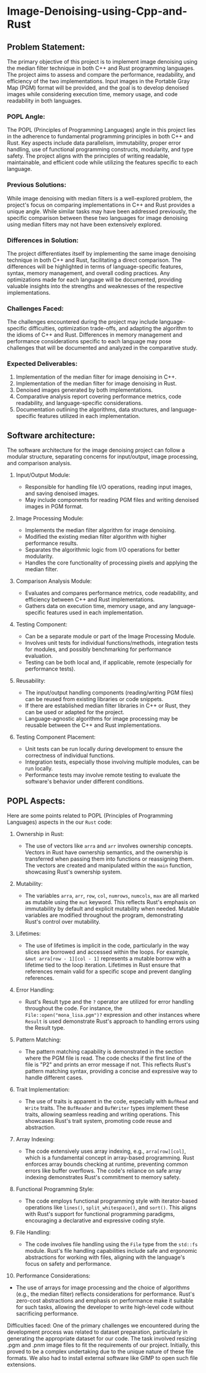 # Image-Denoising-using-Cpp-and-Rust
## Problem Statement:
The primary objective of this project is to implement image denoising using the median filter technique in both C++ and Rust programming languages. The project aims to assess and compare the performance, readability, and efficiency of the two implementations. Input images in the Portable Gray Map (PGM) format will be provided, and the goal is to develop denoised images while considering execution time, memory usage, and code readability in both languages.

### POPL Angle:
The POPL (Principles of Programming Languages) angle in this project lies in the adherence to fundamental programming principles in both C++ and Rust. Key aspects include data parallelism, immutability, proper error handling, use of functional programming constructs, modularity, and type safety. The project aligns with the principles of writing readable, maintainable, and efficient code while utilizing the features specific to each language.

### Previous Solutions:
While image denoising with median filters is a well-explored problem, the project's focus on comparing implementations in C++ and Rust provides a unique angle. While similar tasks may have been addressed previously, the specific comparison between these two languages for image denoising using median filters may not have been extensively explored.

### Differences in Solution:
The project differentiates itself by implementing the same image denoising technique in both C++ and Rust, facilitating a direct comparison. The differences will be highlighted in terms of language-specific features, syntax, memory management, and overall coding practices. Any optimizations made for each language will be documented, providing valuable insights into the strengths and weaknesses of the respective implementations.

### Challenges Faced:
The challenges encountered during the project may include language-specific difficulties, optimization trade-offs, and adapting the algorithm to the idioms of C++ and Rust. Differences in memory management and performance considerations specific to each language may pose challenges that will be documented and analyzed in the comparative study.

### Expected Deliverables:
1. Implementation of the median filter for image denoising in C++.
2. Implementation of the median filter for image denoising in Rust.
3. Denoised images generated by both implementations.
4. Comparative analysis report covering performance metrics, code readability, and language-specific considerations.
5. Documentation outlining the algorithms, data structures, and language-specific features utilized in each implementation.


## Software architecture:

The software architecture for the image denoising project can follow a modular structure, separating concerns for input/output, image processing, and comparison analysis.

1. Input/Output Module:
   - Responsible for handling file I/O operations, reading input images, and saving denoised images.
   - May include components for reading PGM files and writing denoised images in PGM format.

2. Image Processing Module:
   - Implements the median filter algorithm for image denoising.
   - Modified the existing median filter algorithm with higher performance results.
   - Separates the algorithmic logic from I/O operations for better modularity.
   - Handles the core functionality of processing pixels and applying the median filter.

3. Comparison Analysis Module:
   - Evaluates and compares performance metrics, code readability, and efficiency between C++ and Rust implementations.
   - Gathers data on execution time, memory usage, and any language-specific features used in each implementation.

4. Testing Component:
   - Can be a separate module or part of the Image Processing Module.
   - Involves unit tests for individual functions/methods, integration tests for modules, and possibly benchmarking for performance evaluation.
   - Testing can be both local and, if applicable, remote (especially for performance tests).

5. Reusability:
   - The input/output handling components (reading/writing PGM files) can be reused from existing libraries or code snippets.
   - If there are established median filter libraries in C++ or Rust, they can be used or adapted for the project.
   - Language-agnostic algorithms for image processing may be reusable between the C++ and Rust implementations.

6. Testing Component Placement:
   - Unit tests can be run locally during development to ensure the correctness of individual functions.
   - Integration tests, especially those involving multiple modules, can be run locally.
   - Performance tests may involve remote testing to evaluate the software's behavior under different conditions.


##   POPL Aspects:
Here are some points related to POPL (Principles of Programming Languages) aspects in the our `Rust` code:

1. Ownership in Rust:
   - The use of vectors like `arra` and `arr` involves ownership concepts. Vectors in Rust have ownership semantics, and the ownership is transferred when passing them into functions or reassigning them. The vectors are created and manipulated within the `main` function, showcasing Rust's ownership system.

2. Mutability:
   - The variables `arra`, `arr`, `row`, `col`, `numrows`, `numcols`, `max` are all marked as mutable using the `mut` keyword. This reflects Rust's emphasis on immutability by default and explicit mutability when needed. Mutable variables are modified throughout the program, demonstrating Rust's control over mutability.

3. Lifetimes:
   - The use of lifetimes is implicit in the code, particularly in the way slices are borrowed and accessed within the loops. For example, `&mut arra[row - 1][col - 1]` represents a mutable borrow with a lifetime tied to the loop iteration. Lifetimes in Rust ensure that references remain valid for a specific scope and prevent dangling references.

4. Error Handling:
   - Rust's Result type and the `?` operator are utilized for error handling throughout the code. For instance, the `File::open("mona_lisa.pgm")?` expression and other instances where `Result` is used demonstrate Rust's approach to handling errors using the Result type.

5. Pattern Matching:
   - The pattern matching capability is demonstrated in the section where the PGM file is read. The code checks if the first line of the file is "P2" and prints an error message if not. This reflects Rust's pattern matching syntax, providing a concise and expressive way to handle different cases.

6. Trait Implementation:
   - The use of traits is apparent in the code, especially with `BufRead` and `Write` traits. The `BufReader` and `BufWriter` types implement these traits, allowing seamless reading and writing operations. This showcases Rust's trait system, promoting code reuse and abstraction.

7. Array Indexing:
   - The code extensively uses array indexing, e.g., `arra[row][col]`, which is a fundamental concept in array-based programming. Rust enforces array bounds checking at runtime, preventing common errors like buffer overflows. The code's reliance on safe array indexing demonstrates Rust's commitment to memory safety.

8. Functional Programming Style:
   - The code employs functional programming style with iterator-based operations like `lines()`, `split_whitespace()`, and `sort()`. This aligns with Rust's support for functional programming paradigms, encouraging a declarative and expressive coding style.

9. File Handling:
   - The code involves file handling using the `File` type from the `std::fs` module. Rust's file handling capabilities include safe and ergonomic abstractions for working with files, aligning with the language's focus on safety and performance.

10. Performance Considerations:
   - The use of arrays for image processing and the choice of algorithms (e.g., the median filter) reflects considerations for performance. Rust's zero-cost abstractions and emphasis on performance make it suitable for such tasks, allowing the developer to write high-level code without sacrificing performance.

Difficulties faced:
One of the primary challenges we encountered during the development process was related to dataset preparation, particularly in generating the appropriate dataset for our code. The task involved resizing .pgm and .pnm image files to fit the requirements of our project. Initially, this proved to be a complex undertaking due to the unique nature of these file formats. We also had to install external software like GIMP to open such file extensions. 

